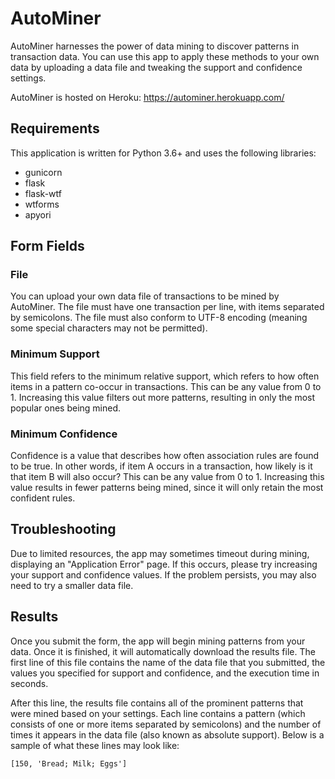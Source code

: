 # AutoMiner
AutoMiner harnesses the power of data mining to discover patterns in transaction data. You can use this app to apply these methods to your own data by uploading a data file and tweaking the support and confidence settings.

AutoMiner is hosted on Heroku: https://autominer.herokuapp.com/

## Requirements
This application is written for Python 3.6+ and uses the following libraries:
* gunicorn
* flask
* flask-wtf
* wtforms
* apyori

## Form Fields
### File
You can upload your own data file of transactions to be mined by AutoMiner. The file must have one transaction per line, with items separated by semicolons. The file must also conform to UTF-8 encoding (meaning some special characters may not be permitted).

### Minimum Support
This field refers to the minimum relative support, which refers to how often items in a pattern co-occur in transactions. This can be any value from 0 to 1. Increasing this value filters out more patterns, resulting in only the most popular ones being mined.

### Minimum Confidence
Confidence is a value that describes how often association rules are found to be true. In other words, if item A occurs in a transaction, how likely is it that item B will also occur? This can be any value from 0 to 1. Increasing this value results in fewer patterns being mined, since it will only retain the most confident rules.

## Troubleshooting
Due to limited resources, the app may sometimes timeout during mining, displaying an "Application Error" page. If this occurs, please try increasing your support and confidence values. If the problem persists, you may also need to try a smaller data file.

## Results
Once you submit the form, the app will begin mining patterns from your data. Once it is finished, it will automatically download the results file. The first line of this file contains the name of the data file that you submitted, the values you specified for support and confidence, and the execution time in seconds.

After this line, the results file contains all of the prominent patterns that were mined based on your settings. Each line contains a pattern (which consists of one or more items separated by semicolons) and the number of times it appears in the data file (also known as absolute support). Below is a sample of what these lines may look like:

`[150, 'Bread; Milk; Eggs']`

